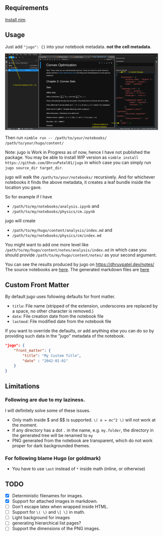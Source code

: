 ## Requirements
[Install nim](https://nim-lang.org/install.html). 

## Usage

Just add `"jugo": {}` into your notebook metadata. **not the cell metadata**.

![Add "jugo:{}" inside metadata.](./images/edit_metadata.png)

Then run `nimble run -- /path/to/your/notebooks/ /path/to/your/hugo/content/`

Note: jugo is Work in Progress as of now, hence I have not published the package. You may be able to install WIP version as `nimble install https://github.com/DhruvPatel01/jugo` in which case you can simply run `jugo source_dir target_dir`.

jugo will walk the `/path/to/your/notebooks/` recursively. And for whichever notebooks it finds the above metadata, it creates a leaf bundle inside the location you gave.

So for example if I have 
- `/path/to/my/notebooks/analysis.ipynb` and
- `/path/to/my/notebooks/physics/cm.ipynb`

jugo will create 
- `/path/to/my/hugo/content/analysis/index.md` and
- `/path/to/my/notebooks/physics/cm/index.md`

You might want to add one more level like `/path/to/my/hugo/content/notes/analysis/index.md` in which case you should provide `/path/to/my/hugo/content/notes/` as your second argument. 

You can see the results produced by jugo on https://dhruvpatel.dev/notes/
The source notebooks are [here](https://github.com/DhruvPatel01/notebooks).
The generated markdown files are [here](https://github.com/DhruvPatel01/DhruvPatel01.github.io/tree/main/content/notes/)


## Custom Front Matter

By default jugo uses following defaults for front matter.
- `title`: File name (stripped of the extension, underscores are replaced by a space, no other character is removed.)
- `date`: File creation date from the notebook file
- `lastmod`: File modified date from the notebook file

If you want to override the defaults, or add anything else you can do so by providing such data in the "jugo" metadata of the notebook.
```json
"jugo": {
    "front_matter": {
        "title": "My Custom Title",
        "date" : "2042-01-01"
    } 
}
```


## Limitations

### Following are due to my laziness. 
I will definitely solve some of these issues.

- Only math inside $ and $$ is supported. `\( e = mc^2 \)` will not work at the moment.
- If any directory has a dot `.` in the name, e.g. `my.folder`, the directory in the generated tree will be renamed to `my`
- PNG generated from the notebook are transparent, which do not work proper for dark backgrounded themes.

### For following blame Hugo (or goldmark)
- You have to use `\ast` instead of `*` inside math (inline, or otherwise)


## TODO
- [x] Deterministic filenames for images.
- [x] Support for attached images in markdown.
- [ ] Don't escape latex when wrapped inside HTML.
- [ ] Support for `\( \)` and `\[ \]` in math.
- [ ] Light background for images
- [ ] generating hierarchical list pages?
- [ ] Support the dimensions of the PNG images.